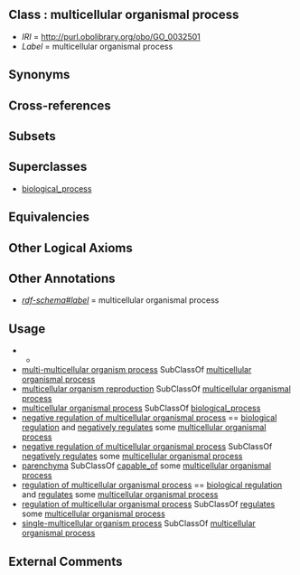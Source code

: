 
## Class : multicellular organismal process

 * *IRI* = http://purl.obolibrary.org/obo/GO_0032501
 * *Label* = multicellular organismal process

## Synonyms


## Cross-references


## Subsets


## Superclasses

 * [biological_process](../../GO/50/GO_0008150.md)

## Equivalencies


## Other Logical Axioms


## Other Annotations

 * *[rdf-schema#label](../../el/rdf-schema#label.md)* = multicellular organismal process

## Usage

 * -
 * [multi-multicellular organism process](../../GO/06/GO_0044706.md) SubClassOf [multicellular organismal process](../../GO/01/GO_0032501.md)
 * [multicellular organism reproduction](../../GO/04/GO_0032504.md) SubClassOf [multicellular organismal process](../../GO/01/GO_0032501.md)
 * [multicellular organismal process](../../GO/01/GO_0032501.md) SubClassOf [biological_process](../../GO/50/GO_0008150.md)
 * [negative regulation of multicellular organismal process](../../GO/41/GO_0051241.md) == [biological regulation](../../GO/07/GO_0065007.md) and [negatively regulates](../../RO/12/RO_0002212.md) some [multicellular organismal process](../../GO/01/GO_0032501.md)
 * [negative regulation of multicellular organismal process](../../GO/41/GO_0051241.md) SubClassOf [negatively regulates](../../RO/12/RO_0002212.md) some [multicellular organismal process](../../GO/01/GO_0032501.md)
 * [parenchyma](../../UBERON/53/UBERON_0000353.md) SubClassOf [capable_of](../../RO/15/RO_0002215.md) some [multicellular organismal process](../../GO/01/GO_0032501.md)
 * [regulation of multicellular organismal process](../../GO/39/GO_0051239.md) == [biological regulation](../../GO/07/GO_0065007.md) and [regulates](../../RO/11/RO_0002211.md) some [multicellular organismal process](../../GO/01/GO_0032501.md)
 * [regulation of multicellular organismal process](../../GO/39/GO_0051239.md) SubClassOf [regulates](../../RO/11/RO_0002211.md) some [multicellular organismal process](../../GO/01/GO_0032501.md)
 * [single-multicellular organism process](../../GO/07/GO_0044707.md) SubClassOf [multicellular organismal process](../../GO/01/GO_0032501.md)

## External Comments

